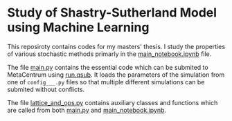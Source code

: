 # Study of Shastry-Sutherland Model using Machine Learning

This reposiroty contains codes for my masters' thesis. I study the properties of various stochastic methods primarly in the [main_notebook.ipynb](main_notebook.ipynb) file.

The file [main.py](main.py) contains the essential code which can be submited to MetaCentrum using [run.qsub](run.qsub). It loads the parameters of the simulation from one of `config___.py` files so that multiple different simulations can be submited without conflicts.

The file [lattice_and_ops.py](lattice_and_ops.py) contains auxiliary classes and functions which are called from both [main.py](main.py) and [main_notebook.ipynb](main_notebook.ipynb).
